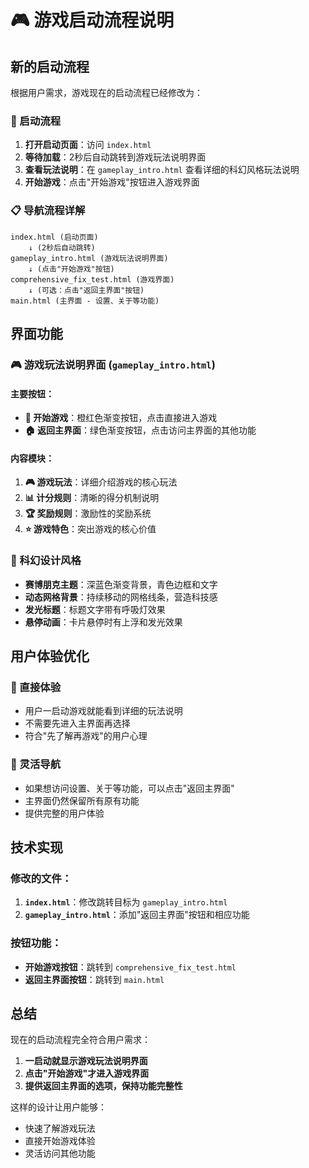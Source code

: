 # 🎮 游戏启动流程说明

## 新的启动流程

根据用户需求，游戏现在的启动流程已经修改为：

### 🚀 启动流程
1. **打开启动页面**：访问 `index.html`
2. **等待加载**：2秒后自动跳转到游戏玩法说明界面
3. **查看玩法说明**：在 `gameplay_intro.html` 查看详细的科幻风格玩法说明
4. **开始游戏**：点击"开始游戏"按钮进入游戏界面

### 📋 导航流程详解

```
index.html (启动页面)
    ↓ (2秒后自动跳转)
gameplay_intro.html (游戏玩法说明界面)
    ↓ (点击"开始游戏"按钮)
comprehensive_fix_test.html (游戏界面)
    ↓ (可选：点击"返回主界面"按钮)
main.html (主界面 - 设置、关于等功能)
```

## 界面功能

### 🎮 游戏玩法说明界面 (`gameplay_intro.html`)

#### 主要按钮：
- **🚀 开始游戏**：橙红色渐变按钮，点击直接进入游戏
- **🏠 返回主界面**：绿色渐变按钮，点击访问主界面的其他功能

#### 内容模块：
1. **🎮 游戏玩法**：详细介绍游戏的核心玩法
2. **📊 计分规则**：清晰的得分机制说明
3. **🏆 奖励规则**：激励性的奖励系统
4. **⭐ 游戏特色**：突出游戏的核心价值

### 🎨 科幻设计风格
- **赛博朋克主题**：深蓝色渐变背景，青色边框和文字
- **动态网格背景**：持续移动的网格线条，营造科技感
- **发光标题**：标题文字带有呼吸灯效果
- **悬停动画**：卡片悬停时有上浮和发光效果

## 用户体验优化

### 🎯 直接体验
- 用户一启动游戏就能看到详细的玩法说明
- 不需要先进入主界面再选择
- 符合"先了解再游戏"的用户心理

### 🔄 灵活导航
- 如果想访问设置、关于等功能，可以点击"返回主界面"
- 主界面仍然保留所有原有功能
- 提供完整的用户体验

## 技术实现

### 修改的文件：
1. **`index.html`**：修改跳转目标为 `gameplay_intro.html`
2. **`gameplay_intro.html`**：添加"返回主界面"按钮和相应功能

### 按钮功能：
- **开始游戏按钮**：跳转到 `comprehensive_fix_test.html`
- **返回主界面按钮**：跳转到 `main.html`

## 总结

现在的启动流程完全符合用户需求：
1. **一启动就显示游戏玩法说明界面**
2. **点击"开始游戏"才进入游戏界面**
3. **提供返回主界面的选项，保持功能完整性**

这样的设计让用户能够：
- 快速了解游戏玩法
- 直接开始游戏体验
- 灵活访问其他功能 
